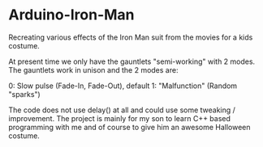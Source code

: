 # Arduino-Iron-Man
Recreating various effects of the Iron Man suit from the movies for a kids costume.

At present time we only have the gauntlets "semi-working" with 2 modes. The gauntlets work in unison and the 2 modes are:

0: Slow pulse (Fade-In, Fade-Out), default
1: "Malfunction" (Random "sparks")

The code does not use delay() at all and could use some tweaking / improvement. The project is mainly for my son to learn C++ based programming with me and of course to give him an awesome Halloween costume.
